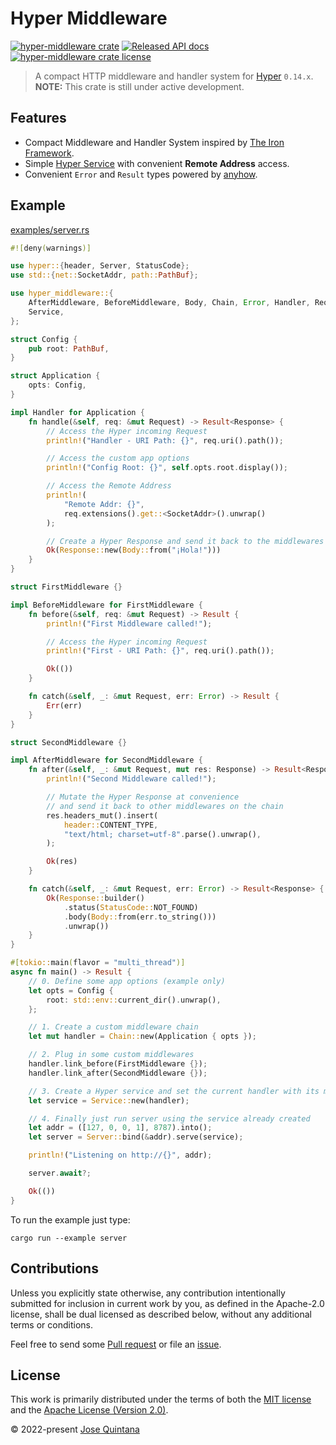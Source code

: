 # Hyper Middleware

[![hyper-middleware crate](https://img.shields.io/crates/v/hyper-middleware.svg)](https://crates.io/crates/hyper-middleware)
[![Released API docs](https://docs.rs/hyper-middleware/badge.svg)](https://docs.rs/hyper-middleware)
[![hyper-middleware crate license](https://img.shields.io/crates/l/hyper-middleware)](./LICENSE-MIT)

> A compact HTTP middleware and handler system for [Hyper](https://github.com/hyperium/hyper) `0.14.x`.<br>
> **NOTE:** This crate is still under active development.

## Features

- Compact Middleware and Handler System inspired by [The Iron Framework](https://github.com/iron/iron).
- Simple [Hyper Service](https://docs.rs/hyper/latest/hyper/service/trait.Service.html) with convenient __Remote Address__ access.
- Convenient `Error` and `Result` types powered by [anyhow](https://github.com/dtolnay/anyhow).

## Example

[examples/server.rs](examples/server.rs)

```rust
#![deny(warnings)]

use hyper::{header, Server, StatusCode};
use std::{net::SocketAddr, path::PathBuf};

use hyper_middleware::{
    AfterMiddleware, BeforeMiddleware, Body, Chain, Error, Handler, Request, Response, Result,
    Service,
};

struct Config {
    pub root: PathBuf,
}

struct Application {
    opts: Config,
}

impl Handler for Application {
    fn handle(&self, req: &mut Request) -> Result<Response> {
        // Access the Hyper incoming Request
        println!("Handler - URI Path: {}", req.uri().path());

        // Access the custom app options
        println!("Config Root: {}", self.opts.root.display());

        // Access the Remote Address
        println!(
            "Remote Addr: {}",
            req.extensions().get::<SocketAddr>().unwrap()
        );

        // Create a Hyper Response and send it back to the middlewares chain
        Ok(Response::new(Body::from("¡Hola!")))
    }
}

struct FirstMiddleware {}

impl BeforeMiddleware for FirstMiddleware {
    fn before(&self, req: &mut Request) -> Result {
        println!("First Middleware called!");

        // Access the Hyper incoming Request
        println!("First - URI Path: {}", req.uri().path());

        Ok(())
    }

    fn catch(&self, _: &mut Request, err: Error) -> Result {
        Err(err)
    }
}

struct SecondMiddleware {}

impl AfterMiddleware for SecondMiddleware {
    fn after(&self, _: &mut Request, mut res: Response) -> Result<Response> {
        println!("Second Middleware called!");

        // Mutate the Hyper Response at convenience
        // and send it back to other middlewares on the chain
        res.headers_mut().insert(
            header::CONTENT_TYPE,
            "text/html; charset=utf-8".parse().unwrap(),
        );

        Ok(res)
    }

    fn catch(&self, _: &mut Request, err: Error) -> Result<Response> {
        Ok(Response::builder()
            .status(StatusCode::NOT_FOUND)
            .body(Body::from(err.to_string()))
            .unwrap())
    }
}

#[tokio::main(flavor = "multi_thread")]
async fn main() -> Result {
    // 0. Define some app options (example only)
    let opts = Config {
        root: std::env::current_dir().unwrap(),
    };

    // 1. Create a custom middleware chain
    let mut handler = Chain::new(Application { opts });

    // 2. Plug in some custom middlewares
    handler.link_before(FirstMiddleware {});
    handler.link_after(SecondMiddleware {});

    // 3. Create a Hyper service and set the current handler with its middlewares
    let service = Service::new(handler);

    // 4. Finally just run server using the service already created
    let addr = ([127, 0, 0, 1], 8787).into();
    let server = Server::bind(&addr).serve(service);

    println!("Listening on http://{}", addr);

    server.await?;

    Ok(())
}
```

To run the example just type:

```
cargo run --example server
```

## Contributions

Unless you explicitly state otherwise, any contribution intentionally submitted for inclusion in current work by you, as defined in the Apache-2.0 license, shall be dual licensed as described below, without any additional terms or conditions.

Feel free to send some [Pull request](https://github.com/static-web-server/hyper-middleware/pulls) or file an [issue](https://github.com/static-web-server/hyper-middleware/issues).

## License

This work is primarily distributed under the terms of both the [MIT license](LICENSE-MIT) and the [Apache License (Version 2.0)](LICENSE-APACHE).

© 2022-present [Jose Quintana](https://joseluisq.net)
